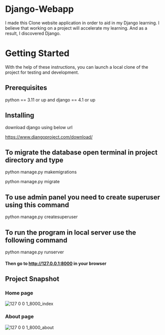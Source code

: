 # Django-Webapp
I made this Clone website application in order to aid in my Django learning. I believe that working on a project will accelerate my learning. And as a result, I discovered Django.

# Getting Started
With the help of these instructions, you can launch a local clone of the project for testing and development.

## Prerequisites
python == 3.11 or up and django == 4.1 or up

## Installing
download django using below url

https://www.djangoproject.com/download/

## To migrate the database open terminal in project directory and type
python manage.py makemigrations

python manage.py migrate

## To use admin panel you need to create superuser using this command
python manage.py createsuperuser

## To run the program in local server use the following command 
python manage.py runserver

#### Then go to http://127.0.0.1:8000 in your browser

## Project Snapshot
### Home page

![127 0 0 1_8000_index](https://github.com/rutuja20901/Django-Webapp/assets/77929443/bc1fa9a4-8f99-4193-8c80-d61f2b57f808)

### About page

![127 0 0 1_8000_about](https://github.com/rutuja20901/Django-Webapp/assets/77929443/6b6a8c2d-9f43-4d65-9906-3c0ecb418c63)


